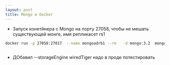 ```yaml
---
layout: post
title: Mongo и Docker
---
```


- Запуск конетйнера с Mongo на порту 27058, чтобы не мешать существующей монге, имя репликасет rs1 

```bash
docker run -p 27058:27017  --name mongoadrb1 --rm   -d mongo:3.2  mongod --replSet "rs1" --storageEngine wiredTiger --port 27017 --smallfiles --bind_ip 0.0.0.0
 
```
- ДОбавил --storageEngine wiredTiger  надо в проде потестировать

 

